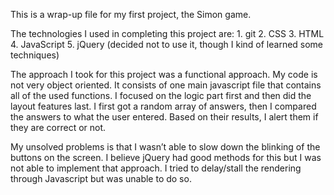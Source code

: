 This is a wrap-up file for my first project, the Simon game.

The technologies I used in completing this project are:
	1.	git
	2.	CSS
	3.	HTML
	4.	JavaScript
	5.	jQuery (decided not to use it, though I kind of learned some techniques)


The approach I took for this project was a functional approach. My code is not very object oriented. It consists of one main javascript file that contains all of the used functions. I focused on the logic part first and then did the layout features last. I first got a random array of answers, then I compared the answers to what the user entered. Based on their results, I alert them if they are correct or not.

My unsolved problems is that I wasn’t able to slow down the blinking of the buttons on the screen. I believe jQuery had good methods for this but I was not able to implement that approach. I tried to delay/stall the rendering through Javascript but was unable to do so.
